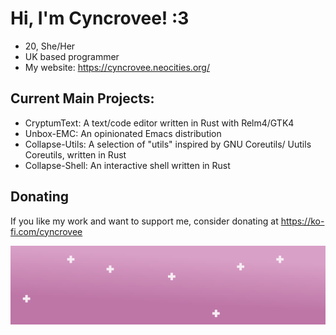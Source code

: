 # Hi, I'm Cyncrovee! :3

- 20, She/Her
- UK based programmer
- My website: https://cyncrovee.neocities.org/

## Current Main Projects:
- CryptumText: A text/code editor written in Rust with Relm4/GTK4
- Unbox-EMC: An opinionated Emacs distribution
- Collapse-Utils: A selection of "utils" inspired by GNU Coreutils/ Uutils Coreutils, written in Rust
- Collapse-Shell: An interactive shell written in Rust

## Donating
If you like my work and want to support me, consider donating at https://ko-fi.com/cyncrovee

![A rectangular banner image with a pink to light pink gradient for the background, and white stars dotted about the scene](assets/Banner.png "Banner Image")
